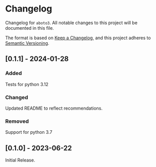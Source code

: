 # Changelog

Changelog for `aboto3`.
All notable changes to this project will be documented in this file.

The format is based on [Keep a Changelog](https://keepachangelog.com/en/1.0.0/),
and this project adheres to [Semantic Versioning](https://semver.org/spec/v2.0.0.html).

<!-- 
## [Unreleased] - YYYY-MM-DD

### Added

### Changed

### Deprecated

### Removed

### Fixed

### Security 
-->


## [0.1.1] - 2024-01-28

### Added

Tests for python 3.12

### Changed

Updated README to reflect recommendations.

### Removed

Support for python 3.7


## [0.1.0] - 2023-06-22

Initial Release.

